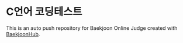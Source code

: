 # C언어 코딩테스트
This is an auto push repository for Baekjoon Online Judge created with [BaekjoonHub](https://github.com/BaekjoonHub/BaekjoonHub).
